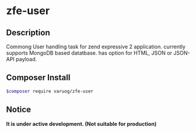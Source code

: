 # zfe-user

## Description
Commong User handling task for zend expressive 2 application. currently supports MongoDB based datatbase. has option for
HTML, JSON or JSON-API payload.

## Composer Install
```bash
$composer require varuog/zfe-user
```

## Notice
**It is under active development. (Not suitable for production)**
